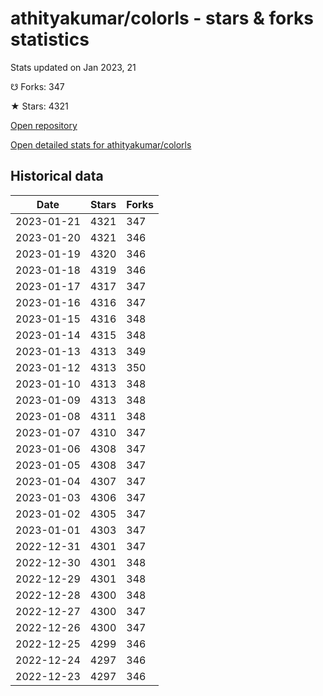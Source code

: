 # athityakumar/colorls - stars & forks statistics

Stats updated on Jan 2023, 21

☋ Forks: 347

★ Stars: 4321

[Open repository](https://github.com/athityakumar/colorls)

[Open detailed stats for athityakumar/colorls](https://reviewgithub.com/rep/athityakumar/colorls)

## Historical data
| Date | Stars | Forks |
|------|-------|-------|
| 2023-01-21 | 4321 | 347 | 
| 2023-01-20 | 4321 | 346 | 
| 2023-01-19 | 4320 | 346 | 
| 2023-01-18 | 4319 | 346 | 
| 2023-01-17 | 4317 | 347 | 
| 2023-01-16 | 4316 | 347 | 
| 2023-01-15 | 4316 | 348 | 
| 2023-01-14 | 4315 | 348 | 
| 2023-01-13 | 4313 | 349 | 
| 2023-01-12 | 4313 | 350 | 
| 2023-01-10 | 4313 | 348 | 
| 2023-01-09 | 4313 | 348 | 
| 2023-01-08 | 4311 | 348 | 
| 2023-01-07 | 4310 | 347 | 
| 2023-01-06 | 4308 | 347 | 
| 2023-01-05 | 4308 | 347 | 
| 2023-01-04 | 4307 | 347 | 
| 2023-01-03 | 4306 | 347 | 
| 2023-01-02 | 4305 | 347 | 
| 2023-01-01 | 4303 | 347 | 
| 2022-12-31 | 4301 | 347 | 
| 2022-12-30 | 4301 | 348 | 
| 2022-12-29 | 4301 | 348 | 
| 2022-12-28 | 4300 | 348 | 
| 2022-12-27 | 4300 | 347 | 
| 2022-12-26 | 4300 | 347 | 
| 2022-12-25 | 4299 | 346 | 
| 2022-12-24 | 4297 | 346 | 
| 2022-12-23 | 4297 | 346 | 

